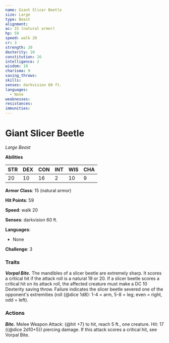 ```yaml
---
name: Giant Slicer Beetle
size: Large
type: Beast
alignment: 
ac: 15 (natural armor)
hp: 59
speed: walk 20
cr: 3
strength: 20
dexterity: 10
constitution: 16
intelligence: 2
wisdom: 10
charisma: 9
saving_throws:
skills:
senses: darkvision 60 ft.
languages:
  - None
weaknesses:
resistances:
immunities:
---
```


# Giant Slicer Beetle

*Large Beast*

**Abilities**

| STR | DEX | CON | INT | WIS | CHA |
| --- | --- | --- | --- | --- | --- |
| 20 | 10 | 16 | 2 | 10 | 9 |

**Armor Class**: 15 (natural armor)

**Hit Points**: 59

**Speed**: walk 20

**Senses**: darkvision 60 ft.

**Languages**:
  - None

**Challenge**: 3

### Traits
***Vorpal Bite.*** The mandibles of a slicer beetle are extremely sharp. It scores a critical hit if the attack roll is a natural 19 or 20. If a slicer beetle scores a critical hit on its attack roll, the affected creature must make a DC 10 Dexterity saving throw. Failure indicates the slicer beetle severed one of the opponent's extremities (roll {@dice 1d8}: 1-4 = arm, 5-8 = leg; even = right, odd = left).

### Actions
***Bite.*** Melee Weapon Attack: {@hit +7} to hit, reach 5 ft., one creature. Hit: 17 ({@dice 2d10+5}) piercing damage. If this attack scores a critical hit, see Vorpal Bite.

